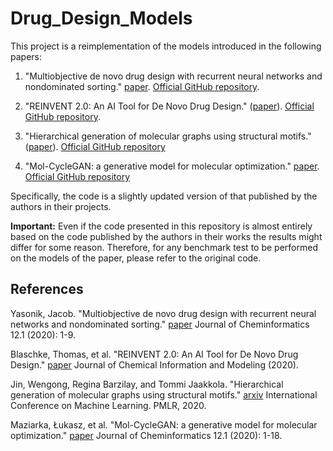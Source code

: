 # Drug_Design_Models

This project is a reimplementation of the models introduced in the following papers:

1. "Multiobjective de novo drug design with recurrent neural networks and nondominated sorting." [paper](https://link.springer.com/article/10.1186/s13321-020-00419-6). [Official GitHub repository](https://github.com/jyasonik/MoleculeMO).

2. "REINVENT 2.0: An AI Tool for De Novo Drug Design." ([paper](https://pubs.acs.org/doi/full/10.1021/acs.jcim.0c00915)). [Official GitHub repository](https://github.com/MolecularAI/Reinvent/tree/master/data).

3. "Hierarchical generation of molecular graphs using structural motifs." ([paper](https://arxiv.org/pdf/2002.03230.pdf)). [Official GitHub repository](https://github.com/wengong-jin/hgraph2graph)

4. "Mol-CycleGAN: a generative model for molecular optimization." [paper](https://jcheminf.biomedcentral.com/track/pdf/10.1186/s13321-019-0404-1.pdf). [Official GitHub repository](https://github.com/ardigen/mol-cycle-gan)

Specifically, the code is a slightly updated version of that published by the authors in their projects.

**Important:** Even if the code presented in this repository is almost entirely based on the code published by the
authors in their works the results might differ for some reason. Therefore, for any benchmark test to be performed on the models of the paper, please refer to the original code.

## References

Yasonik, Jacob. "Multiobjective de novo drug design with recurrent neural networks and nondominated sorting." [paper](https://link.springer.com/article/10.1186/s13321-020-00419-6) Journal of Cheminformatics 12.1 (2020): 1-9.

Blaschke, Thomas, et al. "REINVENT 2.0: An AI Tool for De Novo Drug Design." [paper](https://pubs.acs.org/doi/full/10.1021/acs.jcim.0c00915) Journal of Chemical Information and Modeling (2020).

Jin, Wengong, Regina Barzilay, and Tommi Jaakkola. "Hierarchical generation of molecular graphs using structural motifs." [arxiv](https://arxiv.org/pdf/2002.03230.pdf) International Conference on Machine Learning. PMLR, 2020.

Maziarka, Łukasz, et al. "Mol-CycleGAN: a generative model for molecular optimization." [paper](https://jcheminf.biomedcentral.com/track/pdf/10.1186/s13321-019-0404-1.pdf) Journal of Cheminformatics 12.1 (2020): 1-18.
